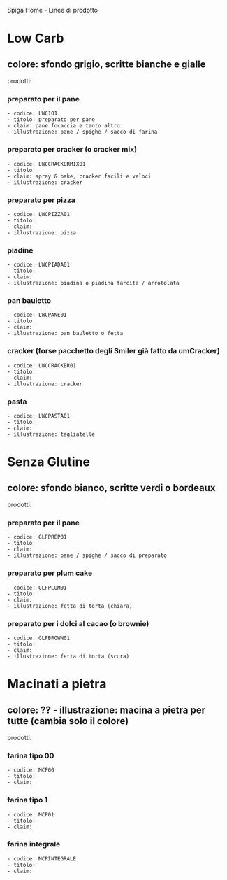

Spiga Home - Linee di prodotto 

# Low Carb 
## colore: sfondo grigio, scritte bianche e gialle
prodotti: 
### preparato per il pane 
	- codice: LWC101
	- titolo: preparato per pane
	- claim: pane focaccia e tanto altro
	- illustrazione: pane / spighe / sacco di farina
### preparato per cracker (o cracker mix)
	- codice: LWCCRACKERMIX01
	- titolo: 
	- claim: spray & bake, cracker facili e veloci
	- illustrazione: cracker 
### preparato per pizza
	- codice: LWCPIZZA01
	- titolo: 
	- claim: 
	- illustrazione: pizza 
### piadine
	- codice: LWCPIADA01
	- titolo: 
	- claim: 
	- illustrazione: piadina o piadina farcita / arrotolata 
### pan bauletto
	- codice: LWCPANE01
	- titolo: 
	- claim: 
	- illustrazione: pan bauletto o fetta 
### cracker  (forse pacchetto degli Smiler già fatto da umCracker)
	- codice: LWCCRACKER01
	- titolo: 
	- claim: 
	- illustrazione: cracker
### pasta
	- codice: LWCPASTA01
	- titolo: 
	- claim: 
	- illustrazione: tagliatelle

# Senza Glutine
## colore: sfondo bianco, scritte verdi o bordeaux
prodotti:
### preparato per il pane
	- codice: GLFPREP01
	- titolo:
	- claim: 
	- illustrazione: pane / spighe / sacco di preparato
###  preparato per plum cake
	- codice: GLFPLUM01
	- titolo:
	- claim:  
	- illustrazione: fetta di torta (chiara)
###  preparato per i dolci al cacao (o brownie)
	- codice: GLFBROWN01
	- titolo:
	- claim: 
	- illustrazione: fetta di torta (scura)

# Macinati a pietra
## colore: ?? - illustrazione: macina a pietra per tutte (cambia solo il colore)
prodotti: 
###  farina tipo 00
	- codice: MCP00
	- titolo:
	- claim: 
###  farina tipo 1
	- codice: MCP01
	- titolo:
	- claim: 
###  farina integrale
	- codice: MCPINTEGRALE
	- titolo:
	- claim: 
	


